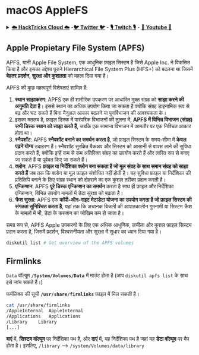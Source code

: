 # macOS AppleFS

<details>

<summary><a href="https://cloud.hacktricks.xyz/pentesting-cloud/pentesting-cloud-methodology"><strong>☁️ HackTricks Cloud ☁️</strong></a> -<a href="https://twitter.com/hacktricks_live"><strong>🐦 Twitter 🐦</strong></a> - <a href="https://www.twitch.tv/hacktricks_live/schedule"><strong>🎙️ Twitch 🎙️</strong></a> - <a href="https://www.youtube.com/@hacktricks_LIVE"><strong>🎥 Youtube 🎥</strong></a></summary>

* क्या आप किसी **साइबर सुरक्षा कंपनी** में काम करते हैं? क्या आप अपनी **कंपनी को HackTricks में विज्ञापित** देखना चाहते हैं? या क्या आपको **PEASS की नवीनतम संस्करण या HackTricks को PDF में डाउनलोड करने का उपयोग** करने की इच्छा है? [**SUBSCRIPTION PLANS**](https://github.com/sponsors/carlospolop) की जांच करें!
* खोजें [**The PEASS Family**](https://opensea.io/collection/the-peass-family), हमारा विशेष संग्रह [**NFTs**](https://opensea.io/collection/the-peass-family)
* प्राप्त करें [**official PEASS & HackTricks swag**](https://peass.creator-spring.com)
* **शामिल हों** [**💬**](https://emojipedia.org/speech-balloon/) [**Discord समूह**](https://discord.gg/hRep4RUj7f) या [**telegram समूह**](https://t.me/peass) या मुझे **Twitter** पर **फ़ॉलो** करें [**🐦**](https://github.com/carlospolop/hacktricks/tree/7af18b62b3bdc423e11444677a6a73d4043511e9/\[https:/emojipedia.org/bird/README.md)[**@carlospolopm**](https://twitter.com/hacktricks\_live)**.**
* **अपने हैकिंग ट्रिक्स साझा करें और PRs सबमिट करें** [**hacktricks repo**](https://github.com/carlospolop/hacktricks) **और** [**hacktricks-cloud repo**](https://github.com/carlospolop/hacktricks-cloud) **को**

</details>

## Apple Propietary File System (APFS)

APFS, यानी Apple File System, एक आधुनिक फ़ाइल सिस्टम है जिसे Apple Inc. ने विकसित किया है और इसका उद्देश्य पुराने Hierarchical File System Plus (HFS+) को बदलना था जिसमें **बेहतर प्रदर्शन, सुरक्षा और कुशलता** को महत्व दिया गया है।

APFS की कुछ महत्वपूर्ण विशेषताएं शामिल हैं:

1. **स्थान साझाकरण**: APFS एक ही शारीरिक उपकरण पर आधारित मुक्त संग्रह को **साझा करने की अनुमति देता है**। इससे स्थान का अधिक उपयोग किया जा सकता है क्योंकि संग्रह डाइनामिक रूप से बढ़ और घट सकते हैं बिना मैनुअल आकार बदलने या पुनर्विभाजन की आवश्यकता के।
1. इसका मतलब है, फ़ाइल डिस्क में पारंपरिक विभाजनों की तुलना में, **APFS में विभिन्न विभाजन (संग्रह) सभी डिस्क स्थान को साझा करते हैं**, जबकि एक सामान्य विभाजन में आमतौर पर एक निश्चित आकार होता था।
2. **स्नैपशॉट**: APFS **स्नैपशॉट बनाने का समर्थन करता है**, जो फ़ाइल सिस्टम के समय-सीमा में **केवल पढ़ने योग्य** उदाहरण हैं। स्नैपशॉट सुरक्षित बैकअप और सिस्टम को आसानी से वापस लाने की सुविधा प्रदान करते हैं, क्योंकि इन्हें कम से कम अतिरिक्त संग्रह का उपयोग करते हैं और त्वरित रूप से बनाए जा सकते हैं या पूर्ववत किए जा सकते हैं।
3. **क्लोन**: APFS **फ़ाइल या निर्देशिका क्लोन बना सकता है जो मूल संग्रह के साथ समान संग्रह को साझा करते हैं** जब तक कि क्लोन या मूल फ़ाइल संशोधित नहीं होती है। यह सुविधा फ़ाइल या निर्देशिका की प्रतिलिपि बनाने के लिए संग्रह स्थान को दोहराने का एक कुशल तरीका प्रदान करती है।
4. **एन्क्रिप्शन**: APFS **पूरे डिस्क एन्क्रिप्शन का समर्थन** करता है साथ ही फ़ाइल और निर्देशिका एन्क्रिप्शन, विभिन्न उपयोग मामलों में डेटा सुरक्षा को बढ़ाता है।
5. **क्रैश सुरक्षा**: APFS एक **कॉपी-ऑन-राइट मेटाडेटा योजना का उपयोग करता है जो फ़ाइल सिस्टम की संगतता सुनिश्चित करता है**, यहां तक कि अचानक बिजली की आपातकालीन गुमनामी या सिस्टम क्रैश के मामलों में भी, डेटा के करप्शन का जोखिम कम हो जाता है।

समग्र रूप से, APFS Apple उपकरणों के लिए एक अधिक आधुनिक, लचीला और कुशल फ़ाइल सिस्टम प्रदान करता है, जिसमें प्रदर्शन, विश्वसनीयता और सुरक्षा में सुधार का ध्यान दिया गया है।
```bash
diskutil list # Get overview of the APFS volumes
```
## Firmlinks

`Data` वॉल्यूम **`/System/Volumes/Data`** में माउंट होता है (आप `diskutil apfs list` के साथ इसे जांच सकते हैं।)

फर्मलिंक्स की सूची **`/usr/share/firmlinks`** फ़ाइल में मिल सकती है।
```bash
cat /usr/share/firmlinks
/AppleInternal	AppleInternal
/Applications	Applications
/Library	Library
[...]
```
**बाएं** में, **सिस्टम वॉल्यूम** पर निर्देशिका पथ है, और **दाएं** में, यह निर्देशिका पथ है जहां यह **डेटा वॉल्यूम** पर मैप होता है। इसलिए, `/library` --> `/system/Volumes/data/library`
